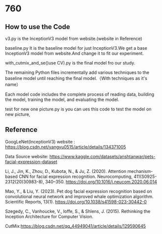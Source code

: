 # 760

## How to use the Code

v3.py is the InceptionV3 model from website.(website in Reference)


baseline.py  It is the baseline model for just InceptionV3.We get a base InceptionV3 model from website.And change it to fit our experiment.


with_cutmix_and_se()use CV).py is the final model fro our study.




The remaining Python files incrementally add various techniques to the baseline model until reaching the final model.（With techniques as it's name）




Each model code includes the complete process of reading data, building the model, training the model, and evaluating the model.



test for new one picture.py is you can ues this code to test the model on new picture,



## Reference
GoogLeNet(InceptionV3) website : https://blog.csdn.net/yangyu0515/article/details/134371005

Data Source website: https://www.kaggle.com/datasets/anshtanwar/pets-facial-expression-dataset


Li, J., Jin, K., Zhou, D., Kubota, N., & Ju, Z. (2020). Attention mechanism-based CNN for facial expression recognition. Neurocomputing, 411(S0925-2312(20)30983-8), 340–350. https://doi.org/10.1016/j.neucom.2020.06.014


Mao, Y., & Liu, Y. (2023). Pet dog facial expression recognition based on convolutional neural network and improved whale optimization algorithm. Scientific Reports, 13(1). https://doi.org/10.1038/s41598-023-30442-0


Szegedy, C., Vanhoucke, V., Ioffe, S., & Shlens, J. (2015). Rethinking the Inception Architecture for Computer Vision.

CutMix:https://blog.csdn.net/qq_44949041/article/details/129590645
